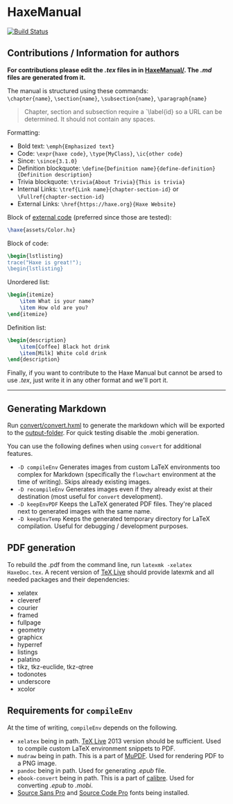 HaxeManual
==========

[![Build Status](https://travis-ci.org/HaxeFoundation/HaxeManual.svg)](https://travis-ci.org/HaxeFoundation/HaxeManual)

Contributions / Information for authors
-------------

**For contributions please edit the _.tex_ files in in [HaxeManual/](HaxeManual/).  The _.md_ files are generated from it.**

The manual is structured using these commands:  
`\chapter{name}`, `\section{name}`, `\subsection{name}`, `\paragraph{name}`
> Chapter, section and subsection require a `\label{id} so a URL can be determined. It should not contain any spaces.

Formatting:  
* Bold text: `\emph{Emphasized text}`
* Code: `\expr{haxe code}`, `\type{MyClass}`, `\ic{other code}`
* Since: `\since{3.1.0}`
* Definition blockquote: `\define{Definition name}{define-definition}{Definition description}`
* Trivia blockquote: `\trivia{About Trivia}{This is trivia}`
* Internal Links: `\tref{Link name}{chapter-section-id}` or `\Fullref{chapter-section-id}`
* External Links: `\href{https://haxe.org}{Haxe Website}`

Block of [external code](HaxeManual/assets) (preferred since those are tested):  
```tex
\haxe{assets/Color.hx}
```
Block of code:  
```tex
\begin{lstlisting}
trace("Haxe is great!");
\begin{lstlisting}
```
Unordered list:
```tex
\begin{itemize}
	\item What is your name?
	\item How old are you?
\end{itemize}
```
Definition list:
```tex
\begin{description}
	\item[Coffee] Black hot drink
	\item[Milk] White cold drink
\end{description}
```

Finally, if you want to contribute to the Haxe Manual but cannot be arsed to use _.tex_, just write it in any other format and we'll port it.

---

Generating Markdown
-----------------

Run [convert/convert.hxml](convert/convert.hxml) to generate the markdown which will be exported to the [output-folder](output/). For quick testing disable the .mobi generation.

You can use the following defines when using `convert` for additional features.

- `-D compileEnv`
Generates images from custom LaTeX environments too complex for Markdown (specifically the `flowchart` environment at the time of writing). Skips already existing images.
- `-D recompileEnv`
Generates images even if they already exist at their destination (most useful for `convert` development).
- `-D keepEnvPDF`
Keeps the LaTeX generated PDF files. They're placed next to generated images with the same name.
- `-D keepEnvTemp`
Keeps the generated temporary directory for LaTeX compilation. Useful for debugging / development purposes.


PDF generation
--------------

To rebuild the .pdf from the command line, run `latexmk -xelatex HaxeDoc.tex`.
A recent version of [TeX Live] should provide latexmk and all needed packages
and their dependencies:

 - xelatex
 - cleveref
 - courier
 - framed
 - fullpage
 - geometry
 - graphicx
 - hyperref
 - listings
 - palatino
 - tikz, tkz-euclide, tkz-qtree
 - todonotes
 - underscore
 - xcolor


Requirements for `compileEnv`
-----------------------------

At the time of writing, `compileEnv` depends on the following.

- `xelatex` being in path. [TeX Live] 2013 version should be sufficient. Used to compile custom LaTeX environment snippets to PDF.
- `mudraw` being in path. This is a part of [MuPDF]. Used for rendering PDF to a PNG image.
- `pandoc` being in path. Used for generating *.epub* file.
- `ebook-convert` being in path. This is a part of [calibre]. Used for converting *.epub* to *.mobi*.
- [Source Sans Pro] and [Source Code Pro] fonts being installed.


[TeX Live]:http://www.tug.org/texlive/
[MuPDF]:http://www.mupdf.com/
[calibre]:http://calibre-ebook.com/
[Source Sans Pro]:http://sourceforge.net/projects/sourcesans.adobe/
[Source Code Pro]:http://sourceforge.net/projects/sourcecodepro.adobe/

